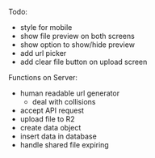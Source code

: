 Todo:

- style for mobile
- show file preview on both screens
- show option to show/hide preview
- add url picker
- add clear file button on upload screen

Functions on Server:

- human readable url generator
  - deal with collisions
- accept API request
- upload file to R2
- create data object
- insert data in database
- handle shared file expiring

